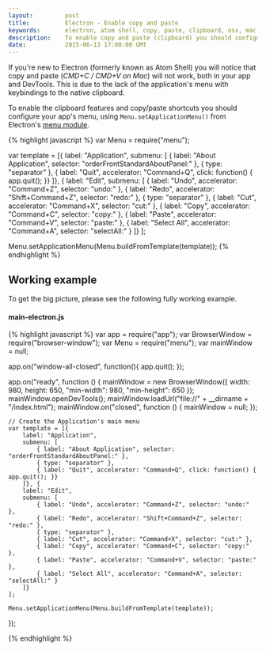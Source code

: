 ```yaml
---
layout:         post
title:          Electron - Enable copy and paste
keywords:       electron, atom shell, copy, paste, clipboard, osx, mac
description:    To enable copy and paste (clipboard) you should configure you app's menu, using Menu.setApplicationMenu() - See an example
date:           2015-06-13 17:00:00 GMT
---
```


If you're new to Electron (formerly known as Atom Shell) you will notice that copy and paste (*CMD+C / CMD+V on Mac*) will not work, both in your app and DevTools. This is due to the lack of the application's menu with keybindings to the native clipboard.

To enable the clipboard features and copy/paste shortcuts you should configure your app's menu, using `Menu.setApplicationMenu()` from Electron's [menu module](https://github.com/atom/electron/blob/master/docs/api/menu.md).

{% highlight javascript %}
var Menu = require("menu");

var template = [{
    label: "Application",
    submenu: [
        { label: "About Application", selector: "orderFrontStandardAboutPanel:" },
        { type: "separator" },
        { label: "Quit", accelerator: "Command+Q", click: function() { app.quit(); }}
    ]}, {
    label: "Edit",
    submenu: [
        { label: "Undo", accelerator: "Command+Z", selector: "undo:" },
        { label: "Redo", accelerator: "Shift+Command+Z", selector: "redo:" },
        { type: "separator" },
        { label: "Cut", accelerator: "Command+X", selector: "cut:" },
        { label: "Copy", accelerator: "Command+C", selector: "copy:" },
        { label: "Paste", accelerator: "Command+V", selector: "paste:" },
        { label: "Select All", accelerator: "Command+A", selector: "selectAll:" }
    ]}
];

Menu.setApplicationMenu(Menu.buildFromTemplate(template));
{% endhighlight %}


## Working example

To get the big picture, please see the following fully working example.

#### main-electron.js

{% highlight javascript %}
var app = require("app");
var BrowserWindow = require("browser-window");
var Menu = require("menu");
var mainWindow = null;

app.on("window-all-closed", function(){
    app.quit();
});

app.on("ready", function () {
    mainWindow = new BrowserWindow({
        width: 980,
        height: 650,
        "min-width": 980,
        "min-height": 650
    });
    mainWindow.openDevTools();
    mainWindow.loadUrl("file://" + __dirname + "/index.html");
    mainWindow.on("closed", function () {
        mainWindow =  null;
    });

    // Create the Application's main menu
    var template = [{
        label: "Application",
        submenu: [
            { label: "About Application", selector: "orderFrontStandardAboutPanel:" },
            { type: "separator" },
            { label: "Quit", accelerator: "Command+Q", click: function() { app.quit(); }}
        ]}, {
        label: "Edit",
        submenu: [
            { label: "Undo", accelerator: "Command+Z", selector: "undo:" },
            { label: "Redo", accelerator: "Shift+Command+Z", selector: "redo:" },
            { type: "separator" },
            { label: "Cut", accelerator: "Command+X", selector: "cut:" },
            { label: "Copy", accelerator: "Command+C", selector: "copy:" },
            { label: "Paste", accelerator: "Command+V", selector: "paste:" },
            { label: "Select All", accelerator: "Command+A", selector: "selectAll:" }
        ]}
    ];

    Menu.setApplicationMenu(Menu.buildFromTemplate(template));
});

{% endhighlight %}
